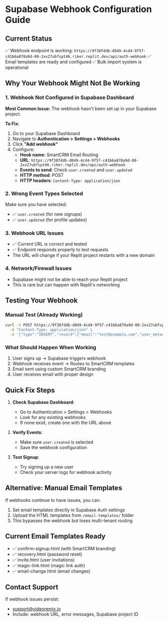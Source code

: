 # Supabase Webhook Configuration Guide

## Current Status
✅ Webhook endpoint is working: `https://9f38fddb-d049-4cd4-9f57-c41b6a878a9d-00-2xv27ubfspt46.riker.replit.dev/api/auth-webhook`
✅ Email templates are ready and configured
✅ Bulk import system is operational

## Why Your Webhook Might Not Be Working

### 1. Webhook Not Configured in Supabase Dashboard
**Most Common Issue:** The webhook hasn't been set up in your Supabase project.

**To Fix:**
1. Go to your Supabase Dashboard
2. Navigate to **Authentication > Settings > Webhooks**
3. Click **"Add webhook"**
4. Configure:
   - **Hook name**: SmartCRM Email Routing
   - **URL**: `https://9f38fddb-d049-4cd4-9f57-c41b6a878a9d-00-2xv27ubfspt46.riker.replit.dev/api/auth-webhook`
   - **Events to send**: Check `user.created` and `user.updated`
   - **HTTP method**: POST
   - **HTTP headers**: `Content-Type: application/json`

### 2. Wrong Event Types Selected
Make sure you have selected:
- ✅ `user.created` (for new signups)
- ✅ `user.updated` (for profile updates)

### 3. Webhook URL Issues
- ✅ Current URL is correct and tested
- ✅ Endpoint responds properly to test requests
- The URL will change if your Replit project restarts with a new domain

### 4. Network/Firewall Issues
- Supabase might not be able to reach your Replit project
- This is rare but can happen with Replit's networking

## Testing Your Webhook

### Manual Test (Already Working)
```bash
curl -X POST https://9f38fddb-d049-4cd4-9f57-c41b6a878a9d-00-2xv27ubfspt46.riker.replit.dev/api/auth-webhook \
  -H "Content-Type: application/json" \
  -d '{"type":"INSERT","record":{"email":"test@example.com","user_metadata":{"app_context":"smartcrm"}}}'
```

### What Should Happen When Working
1. User signs up → Supabase triggers webhook
2. Webhook receives event → Routes to SmartCRM templates  
3. Email sent using custom SmartCRM branding
4. User receives email with proper design

## Quick Fix Steps

1. **Check Supabase Dashboard**:
   - Go to Authentication > Settings > Webhooks
   - Look for any existing webhooks
   - If none exist, create one with the URL above

2. **Verify Events**:
   - Make sure `user.created` is selected
   - Save the webhook configuration

3. **Test Signup**:
   - Try signing up a new user
   - Check your server logs for webhook activity

## Alternative: Manual Email Templates

If webhooks continue to have issues, you can:
1. Set email templates directly in Supabase Auth settings
2. Upload the HTML templates from `/email-templates/` folder
3. This bypasses the webhook but loses multi-tenant routing

## Current Email Templates Ready
- ✅ confirm-signup.html (with SmartCRM branding)
- ✅ recovery.html (password reset)  
- ✅ invite.html (user invitations)
- ✅ magic-link.html (magic link auth)
- ✅ email-change.html (email changes)

## Contact Support
If webhook issues persist:
- support@videoremix.io
- Include: webhook URL, error messages, Supabase project ID
